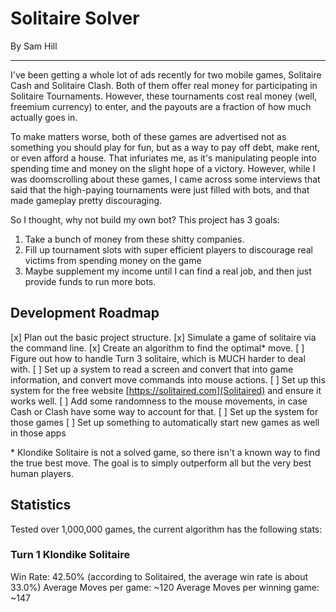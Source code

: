 # Solitaire Solver
By Sam Hill

---

I've been getting a whole lot of ads recently for two mobile games, Solitaire Cash and Solitaire Clash. Both of them offer real money for participating in Solitaire Tournaments. However, these tournaments cost real money (well, freemium currency) to enter, and the payouts are a fraction of how much actually goes in.

To make matters worse, both of these games are advertised not as something you should play for fun, but as a way to pay off debt, make rent, or even afford a house. That infuriates me, as it's manipulating people into spending time and money on the slight hope of a victory. However, while I was doomscrolling about these games, I came across some interviews that said that the high-paying tournaments were just filled with bots, and that made gameplay pretty discouraging.

So I thought, why not build my own bot? This project has 3 goals:

1. Take a bunch of money from these shitty companies.
2. Fill up tournament slots with super efficient players to discourage real victims from spending money on the game
3. Maybe supplement my income until I can find a real job, and then just provide funds to run more bots.

## Development Roadmap

[x] Plan out the basic project structure.
[x] Simulate a game of solitaire via the command line.
[x] Create an algorithm to find the optimal\* move.
[ ] Figure out how to handle Turn 3 solitaire, which is MUCH harder to deal with.
[ ] Set up a system to read a screen and convert that into game information, and convert move commands into mouse actions.
[ ] Set up this system for the free website [https://solitaired.com](Solitaired) and ensure it works well.
[ ] Add some randomness to the mouse movements, in case Cash or Clash have some way to account for that.
[ ] Set up the system for those games
[ ] Set up something to automatically start new games as well in those apps

\* Klondike Solitaire is not a solved game, so there isn't a known way to find the true best move. The goal is to simply outperform all but the very best human players.

## Statistics

Tested over 1,000,000 games, the current algorithm has the following stats:

### Turn 1 Klondike Solitaire

Win Rate: 42.50% (according to Solitaired, the average win rate is about 33.0%)
Average Moves per game: ~120
Average Moves per winning game: ~147